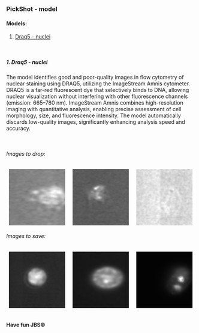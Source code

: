 ### PickShot - model


#### Models:
1. [Draq5 - nuclei](#dq) 


<br />




##### 1. Draq5 - nuclei <a id="dq"></a>


The model identifies good and poor-quality images in flow cytometry of nuclear staining using DRAQ5, utilizing the ImageStream Amnis cytometer. DRAQ5 is a far-red fluorescent dye that selectively binds to DNA, allowing nuclear visualization without interfering with other fluorescence channels (emission: 665–780 nm). ImageStream Amnis combines high-resolution imaging with quantitative analysis, enabling precise assessment of cell morphology, size, and fluorescence intensity. The model automatically discards low-quality images, significantly enhancing analysis speed and accuracy.

<br />

###### Images to drop:

<div style="display: flex; justify-content: center; gap: 20px;">
    <img src="../fig/drop/1047_Ch11.ome.tif.png" alt="drawing" width="150" height="150" />
    <img src="../fig/drop/659_Ch11.ome.tif.png" alt="drawing" width="150" height="150" />
    <img src="../fig/drop/806_Ch11.ome.tif.png" alt="drawing" width="150" height="150" />
</div>




###### Images to save:

<div style="display: flex; justify-content: center; gap: 20px;">
    <img src="../fig/good/1230_Ch11.ome.tif.png" alt="drawing" width="150" height="150" />
    <img src="../fig/good/170_Ch11.ome.tif.png" alt="drawing" width="150" height="150" />
    <img src="../fig/good/2449_Ch11.ome.tif.png" alt="drawing" width="150" height="150" />
</div>

<br />




#### Have fun JBS©